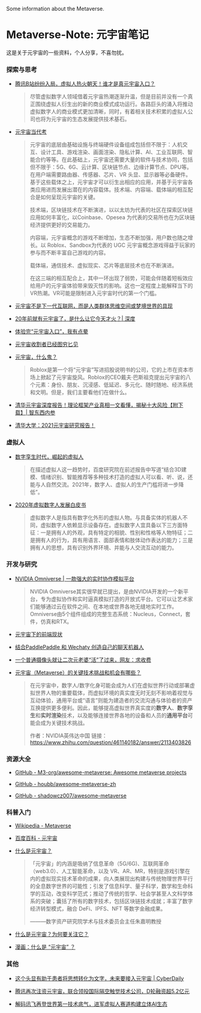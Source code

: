 Some information about the Metaverse.

# Metaverse-Note: 元宇宙笔记

这是关于元宇宙的一些资料，个人分享，不喜勿扰。

### 探索与思考

- [腾讯B站纷纷入局，虚拟人热火朝天！谁才是真元宇宙入口？](https://mp.weixin.qq.com/s/qjaJEHKjeOXgXE0cdTm9Nw)

  > 尽管虚拟数字人领域借着元宇宙热潮逐渐升温，但是目前并没有一个真正围绕虚拟人衍生出的新的商业模式成功运行。各路巨头的涌入将推动虚拟数字人的商业模式更加清晰，同时，有着相关技术积累的虚拟人公司也将为元宇宙的生态发展提供技术基石。

- [元宇宙当代考](https://mp.weixin.qq.com/s/BZdjiVe9n0vvj-QbNQQKSw)
  > 元宇宙的底层由基础设施与终端硬件设备组成包括但不限于：人机交互、设计工具、游戏渲染、画面渲染、隐私计算、AI、工业互联网、智能合约等等。在此基础上，元宇宙还需要大量的软件与技术协同，包括但不限于：5G、6G、云计算、区块链节点、边缘计算节点、DPU等。在用户端需要路由器、传感器、芯片、VR 头显、显示器等必备硬件。基于这些载体之上，元宇宙才可以衍生出相应的应用，并基于元宇宙各类应用进而发展出潜在的内容载体。技术端、内容端、载体端的相互配合是如何呈现元宇宙的关键。
  > 
  > 技术端，区块链技术在不断演进，以以太坊为代表的社区在探索区块链应用如何丰富化，以Coinbase、Opesea 为代表的交易所也在为区块链经济提供更好的交易能力。
  > 
  > 内容端，元宇宙概念的游戏不断增加，生态不断加强，用户数也随之增长。以 Roblox、Sandbox为代表的 UGC 元宇宙概念游戏得益于玩家的参与而不断丰富自己游戏的内容。
  > 
  > 载体端，通信技术、虚拟现实、芯片等底层技术也在不断演进。
  > 
  > 在这三端的相互配合上，其中一环出现了弱势，可能会伴随着短板效应给用户的元宇宙体验带来毁灭性的影响。这也一定程度上能解释当下的VR热潮。VR可能是限制进入元宇宙时代的第一个门槛。

- [元宇宙不是下一代互联网，而是人类群体思维空间或梦境世界的具现](https://mp.weixin.qq.com/s/sit0Zz8oRnoVr-Cds2IIUg)

- [20年前就有元宇宙了，是什么让它今天才火？| 深度](https://mp.weixin.qq.com/s/4pzwzkzZnLuwRaAxk-8GHA)

- [体验完“元宇宙入口”，我有点晕](https://mp.weixin.qq.com/s/6v6TnQTEwaJr4iHh7rtVXQ)

- [元宇宙收割者已经图穷匕见](https://mp.weixin.qq.com/s/h2VLxCamuI_4VOOOCgWShw)

- [元宇宙，什么鬼？](https://mp.weixin.qq.com/s/5qwcvtJWa7FIOCK9EHhu5w)
  > Roblox是第一个将“元宇宙”写进招股说明书的公司，它的上市在资本市场上掀起了元宇宙旋风。Roblox的CEO戴夫·巴斯祖克提出元宇宙的八个元素：身份、朋友、沉浸感、低延迟、多元化、随时随地、经济系统和文明。但是，我们主要看他们在做什么。

- [清华元宇宙深度报告！理论框架产业真相一文看懂，揭秘十大风险【附下载】| 智东西内参](https://mp.weixin.qq.com/s/_pjgpZi3tPCKe_IEv0Ce-A)

- [清华大学：2021元宇宙研究报告！](https://mp.weixin.qq.com/s/TDX0HeeYF8dXXtigPIXxJQ)

### 虚拟人

- [数字孪生时代，崛起的虚拟人](https://mp.weixin.qq.com/s/rlKhGjFuGZemynt-74dZUQ)

  > 在描述虚拟人这一趋势时，百度研究院在前述报告中写道“结合3D建模、情绪识别、智能推荐等多种技术打造的虚拟人可以看、听、说，还能与人自然交流。2021年，数字人、虚拟人的生产门槛将进一步降低”。

- [2020年虚拟数字人发展白皮书](https://mp.weixin.qq.com/s/P4iJFRvKahZ2uXCwVkL7eg)

  > 虚拟数字人是指具有数字化外形的虚拟人物。与具备实体的机器人不同，虚拟数字人依赖显示设备存在。虚拟数字人宜具备以下三方面特征：一是拥有人的外观，具有特定的相貌、性别和性格等人物特征；二是拥有人的行为，具有用语言、面部表情和肢体动作表达的能力；三是拥有人的思想，具有识别外界环境、并能与人交流互动的能力。

### 开发与研究

- [NVIDIA Omniverse | 一款强大的实时协作模拟平台](https://zhuanlan.zhihu.com/p/358915039)

  > NVIDIA Omniverse其实很早就已提出，是由NVIDIA开发的一个新平台，专为虚拟协作和实时逼真模拟打造的开放式平台。它可以让艺术家们能够通过云在软件之间、在本地或世界各地无缝地实时工作。Omniverse由5个组件组成的完整生态系统：Nucleus，Connect，套件，仿真和RTX。

- [元宇宙下的前端现状](https://mp.weixin.qq.com/s/f8xWqhSYG6BPIvg2SDGS_A)

- [结合PaddlePaddle 和 Wechaty 创造自己的聊天机器人](https://github.com/27182812/paddle-wechaty-Zodiac)

- [一个普通摄像头就让二次元老婆“活”了过来，网友：求收费](https://mp.weixin.qq.com/s/fr620nsNtkj4KyF50IKO7w)

- [元宇宙（Metaverse）的关键技术挑战和机会有哪些？](https://www.zhihu.com/question/461140182)

  > 在元宇宙中，数字人/数字化身可能会成为人们在虚拟世界行动或部署虚拟世界人物的重要载体，而虚拟环境的真实度无时无刻不影响着视觉与互动体验，通用平台或“语言”则能为建造者的交流沟通与体验者的资产互换提供更多便利。因此，能够提高虚拟世界真实度的**数字人**、**数字孪生**和**实时渲染**技术，以及能够连接世界各地的设备和人员的**通用平台**可能会成为关键技术挑战。
  >
  > 作者：NVIDIA英伟达中国
  > 链接：https://www.zhihu.com/question/461140182/answer/2113403826

### 资源大全

- [GitHub - M3-org/awesome-metaverse: Awesome metaverse projects](https://github.com/M3-org/awesome-metaverse)

- [GitHub - houbb/awesome-metaverse-zh](https://github.com/houbb/awesome-metaverse-zh)

- [GitHub - shadowcz007/awesome-metaverse](https://github.com/shadowcz007/awesome-metaverse)

### 科普入门

- [Wikipedia - Metaverse](https://en.wikipedia.org/wiki/Metaverse)

- [百度百科 - 元宇宙](https://baike.baidu.com/item/元宇宙/58292530)

- [什么是元宇宙？](https://zhuanlan.zhihu.com/p/392257538)

  > 「元宇宙」的内涵是吸纳了信息革命（5G/6G)、互联网革命（web3.0）、人工智能革命，以及 VR、AR、MR，特别是游戏引擎在内的虚拟现实技术革命的成果，向人类展现出构建与传统物理世界平行的全息数字世界的可能性；引发了信息科学、量子科学，数学和生命科学的互动，改变科学范式；推动了传统的哲学、社会学甚至人文科学体系的突破；囊括了所有的数字技术，包括区块链技术成就；丰富了数字经济转型模式，融合 DeFi、IPFS、NFT 等数字金融成果。
  >
  > ———数字资产研究院学术与技术委员会主任朱嘉明教授

- [什么是元宇宙？为何要关注它？](https://mp.weixin.qq.com/s/VLrBlPS1gcUJqajTREE9HQ)

- [漫画：什么是 “元宇宙” ？](https://mp.weixin.qq.com/s/IkNB2tvyXu97kQ7uBRu5WA)

### 其他

- [这个头显有助于患者将思想转化为文字，未来要接入元宇宙 | CyberDaily](https://mp.weixin.qq.com/s/3SexwunbDwlJ39Ahe-AZ0Q)

- [腾讯再次注资元宇宙，联合领投国际隔空触觉技术公司，D轮融资超5.2亿元](https://mp.weixin.qq.com/s/0hEGfYbz5dqBra2mhvx7Jg)

- [解码讯飞再登世界第一技术底气，进军虚拟人赛道构建立体AI生态](https://mp.weixin.qq.com/s?__biz=MzA3NTIyODUzNA==&mid=2649647220&idx=2&sn=c0ce38834de0821df36a7fd8a7a2c97c)

